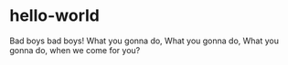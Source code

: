 # hello-world
Bad boys bad boys!
What you gonna do,
What you gonna do,
What you gonna do,
when we come for you?
